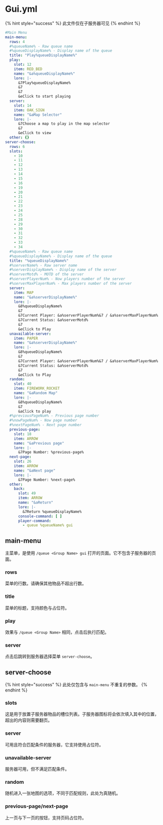 # Gui.yml

{% hint style="success" %}
此文件仅在子服务器可见
{% endhint %}

```yaml
#Main Menu
main-menu:
  rows: 4
  #%queueName% - Raw queue name
  #%queueDisplayName% - Display name of the queue
  title: "Play%queueDisplayName%"
  play:
    slot: 12
    item: RED_BED
    name: "&a%queueDisplayName%"
    lore: |-
      &7Play%queueDisplayName%
      &7
      &7
      &eClick to start playing
  server:
    slot: 14
    item: OAK_SIGN
    name: "&aMap Selector"
    lore: |-
      &7Choose a map to play in the map selector
      &7
      &eClick to view
  other: {}
server-choose:
  rows: 6
  slots:
    - 10
    - 11
    - 12
    - 13
    - 14
    - 15
    - 16
    - 19
    - 20
    - 21
    - 22
    - 23
    - 24
    - 25
    - 28
    - 29
    - 30
    - 31
    - 32
    - 33
    - 34
  #%queueName% - Raw queue name
  #%queueDisplayName% - Display name of the queue
  title: "%queueDisplayName%"
  #%serverName% - Raw server name
  #%serverDisplayName% - Display name of the server
  #%serverMotd% - MOTD of the server
  #%serverPlayerNum% - Now players number of the server
  #%serverMaxPlayerNum% - Max players number of the server
  server:
    item: MAP
    name: "&a%serverDisplayName%"
    lore: |-
      &8%queueDisplayName%
      &7
      &7Current Player: &a%serverPlayerNum%&7 / &a%serverMaxPlayerNum%
      &7Current Status: &a%serverMotd%
      &7
      &eClick to Play
  unavailable-server:
    item: PAPER
    name: "&a%serverDisplayName%"
    lore: |-
      &8%queueDisplayName%
      &7
      &7Current Player: &a%serverPlayerNum%&7 / &a%serverMaxPlayerNum%
      &7Current Status: &a%serverMotd%
      &7
      &eClick to Play
  random:
    slot: 40
    item: FIREWORK_ROCKET
    name: "&aRandom Map"
    lore: |-
      &8%queueDisplayName%
      &7
      &aClick to play
  #%previousPageNum% - Previous page number
  #%nowPageNum% - Now page number
  #%nextPageNum% - Next page number
  previous-page:
    slot: 18
    item: ARROW
    name: "&aPrevious page"
    lore: |-
      &7Page Number: %previous-page%
  next-page:
    slot: 26
    item: ARROW
    name: "&aNext page"
    lore: |-
      &7Page Number: %next-page%
  other:
    back:
      slot: 49
      item: ARROW
      name: "&aReturn"
      lore: |-
        &7Return %queueDisplayName%
      console-command: [ ]
      player-command:
        - queue %queueName% gui

```

## main-menu

主菜单，是使用 `/queue <Group Name> gui` 打开的页面。它不包含子服务器的页面。

### rows

菜单的行数。请确保其他物品不超出行数。

### title

菜单的标题，支持颜色与占位符。

### play

效果与 `/queue <Group Name>` 相同，点击后执行匹配。

### server

点击后跳转到服务器选择菜单 `server-choose`。

## server-choose

{% hint style="success" %}
此处仅包含与 `main-menu` 不重复的参数。
{% endhint %}

### slots

这是用于放置子服务器物品的槽位列表。子服务器图标将会依次填入其中的位置，超出的内容则需要翻页。

### server

可用且符合匹配条件的服务器，它支持使用占位符。

### unavailable-server

服务器可用，但不满足匹配条件。

### random

随机进入一张地图的选项，不同于匹配规则，此处为真随机。

### previous-page/next-page

上一页与下一页的按钮，支持页码占位符。
